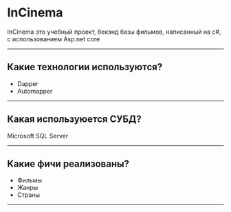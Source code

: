 # InCinema
InCinema это учебный проект, бекэнд базы фильмов, написанный на c#, 
с использованием Asp.net core

---

## Какие технологии используются?
* Dapper
* Automapper

---

## Какая используюется СУБД?
Microsoft SQL Server

---

## Какие фичи реализованы?
* Фильмы
* Жанры
* Страны

---
